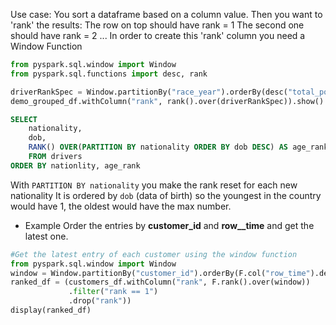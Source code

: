 
Use case: 
You sort a dataframe based on a column value. 
Then you want to 'rank' the results:
	The row on top should have rank = 1
	The second one should have rank = 2 ...
In order to create this 'rank' column you need a Window Function

```python
from pyspark.sql.window import Window
from pyspark.sql.functions import desc, rank

driverRankSpec = Window.partitionBy("race_year").orderBy(desc("total_points"))
demo_grouped_df.withColumn("rank", rank().over(driverRankSpec)).show()
```


```sql
SELECT 
	nationality, 
	dob, 
	RANK() OVER(PARTITION BY nationality ORDER BY dob DESC) AS age_rank
	FROM drivers
ORDER BY nationlity, age_rank
```
With `PARTITION BY nationality` you make the rank reset for each new nationality
It is ordered by `dob` (data of birth) so the youngest in the country would have 1, the oldest would have the max number.


- Example
Order the entries by __customer_id__ and  __row__time__ and get the latest one.

```python
#Get the latest entry of each customer using the window function
from pyspark.sql.window import Window
window = Window.partitionBy("customer_id").orderBy(F.col("row_time").desc())
ranked_df = (customers_df.withColumn("rank", F.rank().over(window))
             .filter("rank == 1")
             .drop("rank"))
display(ranked_df)
```
